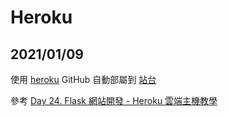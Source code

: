 # Heroku

## 2021/01/09

使用 [heroku](https://dashboard.heroku.com/) GitHub 自動部屬到 [站台](https://test-flask-web.herokuapp.com/)

參考 [Day 24. Flask 網站開發 - Heroku 雲端主機教學](https://ithelp.ithome.com.tw/articles/10226472)
